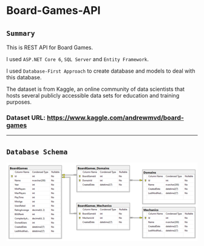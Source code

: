 # Board-Games-API

## `Summary`

This is REST API for Board Games.

I used `ASP.NET Core 6`, `SQL Server` and `Entity Framework`.

I used `Database-First Approach` to create database and models to deal with this database.

The dataset is from Kaggle, an online community of data scientists that hosts several publicly accessible data sets for education and training purposes.

### Dataset URL: https://www.kaggle.com/andrewmvd/board-games

---

## `Database Schema`

![Database Schema](/Database%20Schema/BoardGames%20Database%20Schema.PNG)